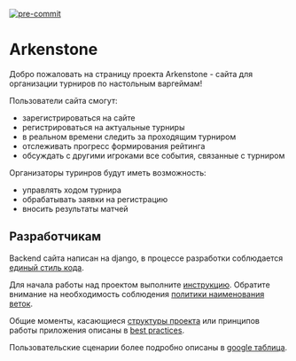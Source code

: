 [![pre-commit](https://img.shields.io/badge/pre--commit-enabled-brightgreen?logo=pre-commit&logoColor=white)](https://github.com/pre-commit/pre-commit)

# Arkenstone

Добро пожаловать на страницу проекта Arkenstone - сайта для организации турниров по настольным варгеймам!

Пользователи сайта смогут:
- зарегистрироваться на сайте
- регистрироваться на актуальные турниры
- в реальном времени следить за проходящим турниром
- отслеживать прогресс формирования рейтинга
- обсуждать с другими игроками все события, связанные с турниром

Организаторы туринров будут иметь возможность:
- управлять ходом турнира
- обрабатывать заявки на регистрацию
- вносить результаты матчей

## Разработчикам

Backend сайта написан на django, в процессе разработки соблюдается [единый стиль кода](https://github.com/lejbron/arkenstone/blob/master/docs/arc_codestyle.md).

Для начала работы над проектом выполните [инструкцию](https://github.com/lejbron/arkenstone/blob/master/docs/get_on_board.md). Обратите внимание на необходимость соблюдения [политики наименования веток](https://github.com/lejbron/arkenstone/blob/master/docs/branch_policy.md).

Общие моменты, касающиеся [структуры проекта](https://github.com/lejbron/arkenstone/blob/master/docs/arc_structure.md) или принципов работы приложения описаны в [best practices](https://github.com/lejbron/arkenstone/blob/master/docs/best_practices.md).

Пользовательские сценарии более подробно описаны в [google таблица](https://docs.google.com/spreadsheets/d/1-0XJSyblXo-fqIp7M5ilByEk8yUb91jx0wxa1dGEdLY/edit?usp=sharing).
